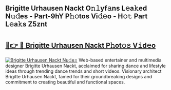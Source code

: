 ## Brigitte Urhausen Nackt O𝚗𝚕yf𝚊ns L𝚎a𝚔ed N𝚞𝚍es - Part-9hY P𝚑𝚘tos Vi𝚍𝚎o - H𝚘𝚝 Part L𝚎a𝚔s Z5znt

# <h2><a href="http://kfb7ow.oniu.top/?m=Brigitte+Urhausen+Nackt">🔗👉 🔴 Brigitte Urhausen Nackt P𝚑ot𝚘𝚜 V𝚒d𝚎o</a></h2>

[![Brigitte Urhausen Nackt Nu𝚍e𝚜](https://i.imgur.com/0qMVB7G.gif)](http://kfb7ow.oniu.top/?m=Brigitte+Urhausen+Nackt)
Web-based entertainer and multimedia designer Brigitte Urhausen Nackt, acclaimed for sharing dance and lifestyle ideas through trending dance trends and short videos. Visionary architect Brigitte Urhausen Nackt, famed for their groundbreaking designs and commitment to creating beautiful and functional spaces.  
